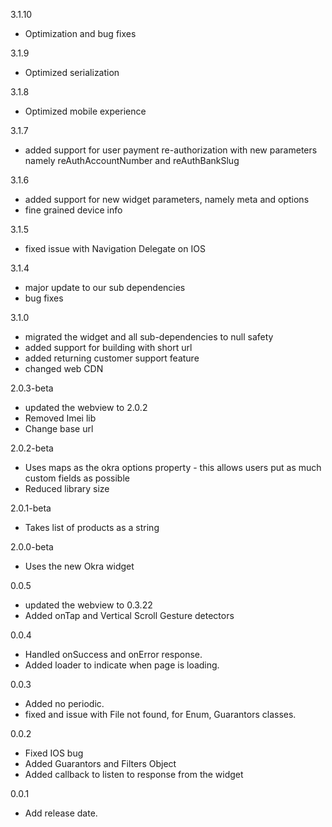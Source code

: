 3.1.10
 - Optimization and bug fixes

3.1.9
 - Optimized serialization

3.1.8
 - Optimized mobile experience

3.1.7
  - added support for user payment re-authorization with new parameters namely reAuthAccountNumber and reAuthBankSlug

3.1.6
  - added support for new widget parameters, namely meta and options
  - fine grained device info

3.1.5
  - fixed issue with Navigation Delegate on IOS

3.1.4
  - major update to our sub dependencies
  - bug fixes

3.1.0
  - migrated the widget and all sub-dependencies to null safety
  - added support for building with short url
  - added returning customer support feature
  - changed web CDN

2.0.3-beta
  - updated the webview to 2.0.2
  - Removed Imei lib
  - Change base url

2.0.2-beta
  - Uses maps as the okra options property - this allows users put as much custom fields as possible
  - Reduced library size
  
2.0.1-beta
  - Takes list of products as a string

2.0.0-beta
  - Uses the new Okra widget

0.0.5
  - updated the webview to 0.3.22
  - Added onTap and Vertical Scroll Gesture detectors
  
0.0.4
  - Handled onSuccess and onError response.
  - Added loader to indicate when page is loading.

0.0.3
  - Added no periodic.
  - fixed and issue with File not found, for Enum, Guarantors classes.

0.0.2
  - Fixed IOS bug
  - Added Guarantors and Filters Object
  - Added callback to listen to response from the widget


0.0.1
  - Add release date.
